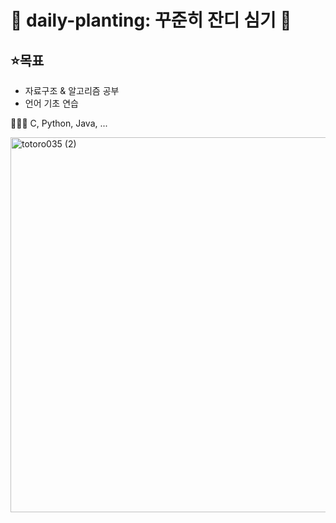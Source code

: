 # 🌱 daily-planting: 꾸준히 잔디 심기 🌱

## ⭐목표
* 자료구조 & 알고리즘 공부
* 언어 기초 연습

👩🏻‍💻 C, Python, Java, ...

<img width="600" alt="totoro035 (2)" src= https://user-images.githubusercontent.com/102007066/170699272-d6093aaf-a78e-4da9-973e-43a72b67c465.jpg>



